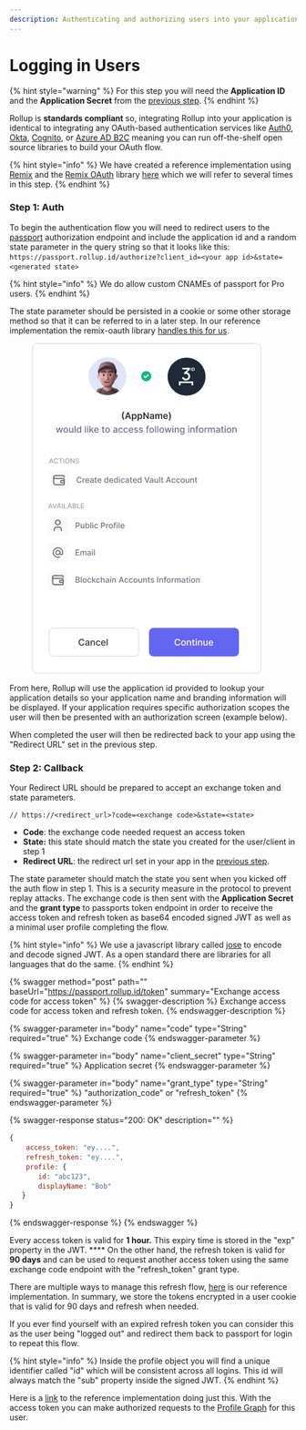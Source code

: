 ```yaml
---
description: Authenticating and authorizing users into your application.
---
```


# Logging in Users

{% hint style="warning" %}
For this step you will need the **Application ID** and the **Application Secret** from the [previous step](create-an-application.md).
{% endhint %}

Rollup is **standards compliant** so, integrating Rollup into your application is identical to integrating any OAuth-based authentication services like [Auth0](https://auth0.com/), [Okta](https://auth0.com/), [Cognito](https://aws.amazon.com/cognito/), or [Azure AD B2C](https://azure.microsoft.com/en-us/services/active-directory/external-identities/b2c/#overview) meaning you can run off-the-shelf open source libraries to build your OAuth flow.

{% hint style="info" %}
We have created a reference implementation using [Remix](https://remix.run/) and the [Remix OAuth](https://github.com/sergiodxa/remix-auth) library [here](https://github.com/kubelt/kubelt/tree/main/apps/profile/app/routes/auth) which we will refer to several times in this step.
{% endhint %}

### Step 1: Auth

To begin the authentication flow you will need to redirect users to the [passport](../platform/passport.md) authorization endpoint and include the application id and a random state parameter in the query string so that it looks like this: `https://passport.rollup.id/authorize?client_id=<your app id>&state=<generated state>`

{% hint style="info" %}
We do allow custom CNAMEs of passport for Pro users.&#x20;
{% endhint %}

The state parameter should be persisted in a cookie or some other storage method so that it can be referred to in a later step. In our reference implementation the remix-oauth library [handles this for us](../../apps/profile/app/routes/auth/index.tsx).

<figure><img src="../.gitbook/assets/13.png" alt=""><figcaption></figcaption></figure>

From here, Rollup will use the application id provided to lookup your application details so your application name and branding information will be displayed. If your application requires specific authorization scopes the user will then be presented with an authorization screen (example below).

When completed the user will then be redirected back to your app using the "Redirect URL" set in the previous step.

### Step 2: Callback

Your Redirect URL should be prepared to accept an exchange token and state parameters.&#x20;

```
// https://<redirect_url>?code=<exchange code>&state=<state>
```

* **Code**: the exchange code needed request an access token
* **State:** this state should match the state you created for the user/client in step 1
* **Redirect URL**: the redirect url set in your app in the [previous step](create-an-application.md).

The state parameter should match the state you sent when you kicked off the auth flow in step 1. This is a security measure in the protocol to prevent replay attacks. The exchange code is then sent with the **Application Secret** and the **grant type** to passports token endpoint in order to receive the access token and refresh token as base64 encoded signed JWT as well as a minimal user profile completing the flow.

{% hint style="info" %}
We use a javascript library called [jose](https://www.npmjs.com/package/jose) to encode and decode signed JWT. As a open standard there are libraries for all languages that do the same.
{% endhint %}

{% swagger method="post" path="" baseUrl="https://passport.rollup.id/token" summary="Exchange access code for access token" %}
{% swagger-description %}
Exchange access code for access token and refresh token.
{% endswagger-description %}

{% swagger-parameter in="body" name="code" type="String" required="true" %}
Exchange code
{% endswagger-parameter %}

{% swagger-parameter in="body" name="client_secret" type="String" required="true" %}
Application secret
{% endswagger-parameter %}

{% swagger-parameter in="body" name="grant_type" type="String" required="true" %}
"authorization_code" or "refresh_token"
{% endswagger-parameter %}

{% swagger-response status="200: OK" description="" %}
```javascript
{
    access_token: "ey....",
    refresh_token: "ey....",
    profile: {
       id: "abc123",
       displayName: "Bob"
   }
}
```
{% endswagger-response %}
{% endswagger %}

Every access token is valid for **1 hour.** This expiry time is stored in the "exp" property in the JWT.  ****  On the other hand, the refresh token is valid for **90 days** and can be used to request another access token using the same exchange code endpoint with the "refresh\_token" grant type.&#x20;

There are multiple ways to manage this refresh flow, [here](../../apps/profile/app/utils/session.server.tsx#L52) is our reference implementation. In summary, we store the tokens encrypted in a user cookie that is valid for 90 days and refresh when needed.

If you ever find yourself with an expired refresh token you can consider this as the user being "logged out" and redirect them back to passport for login to repeat this flow.

{% hint style="info" %}
Inside the profile object you will find a unique identifier called "id" which will be consistent across all logins. This id will always match the "sub" property inside the signed JWT.
{% endhint %}

Here is a [link](../../apps/profile/app/routes/auth/callback.tsx) to the reference implementation doing just this. With the access token you can make authorized requests to the [Profile Graph](../platform/profile-graph.md) for this user.
